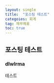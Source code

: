 ```yaml
---
layout: single
title:  "포스팅 테스트"
categoies: 회계
tag: 재무제표
toc: true
---
```


## 포스팅 테스트

### dlwlrma

테스트